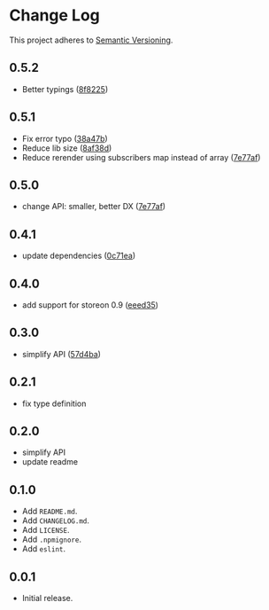 # Change Log

This project adheres to [Semantic Versioning](http://semver.org/).

## 0.5.2
- Better typings ([8f8225](https://github.com/storeon/svelte/commit/8f82254e59a0f5dcf3e537c8368f02eece679c48))

## 0.5.1
- Fix error typo ([38a47b](https://github.com/storeon/svelte/commit/38a47b1b03b2c758f9bc7d15e81b6f597f02e9d4))
- Reduce lib size ([8af38d](https://github.com/storeon/svelte/commit/8af38d4a9d1204278c42af36d8fba108597ed458))
- Reduce rerender using subscribers map instead of array ([7e77af](https://github.com/storeon/svelte/commit/43e58291d91b40ee105aa51ebc4e5a9d216f71df))

## 0.5.0
- change API: smaller, better DX ([7e77af](https://github.com/storeon/svelte/commit/7e77afd3288d684c341fcbe6453e8ff2dd3985fd))

## 0.4.1
- update dependencies ([0c71ea](https://github.com/storeon/svelte/commit/0c71ea83ce0c1f4a5f206ee5af62b0fc0aff170e))

## 0.4.0
- add support for storeon 0.9 ([eeed35](https://github.com/storeon/svelte/commit/eeed35e8f7cad204356d9044ff595535732081ab))

## 0.3.0

- simplify API ([57d4ba](https://github.com/storeon/svelte/commit/57d4ba1f1d50ef48313ce23cebe2671f49ac813d))

## 0.2.1

- fix type definition

## 0.2.0

- simplify API
- update readme

## 0.1.0

- Add `README.md`.
- Add `CHANGELOG.md`.
- Add `LICENSE`.
- Add `.npmignore`.
- Add `eslint`.

## 0.0.1

- Initial release.
